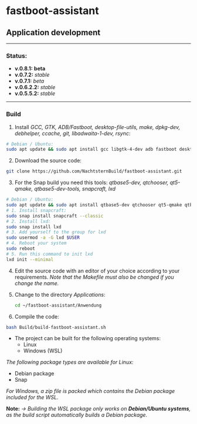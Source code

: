 # fastboot-assistant 
## Application development
---
### Status:
- **v.0.8.1:** **beta**
- **v.0.7.2:** *stable*
- **v.0.7.1:** *beta* 
- **v.0.6.2.2:** *stable*
- **v.0.5.5.2:** *stable*
---
  
### Build
1. Install *GCC, GTK, ADB/Fastboot, desktop-file-utils, make, dpkg-dev, debhelper, ccache, git, libadwaita-1-dev, rsync*:

```sh
# Debian / Ubuntu:
sudo apt update && sudo apt install gcc libgtk-4-dev adb fastboot desktop-file-utils make dpkg-dev debhelper ccache libsecret-1-dev build-essential libadwaita-1-dev rsync git
```

2. Download the source code:
```sh
git clone https://github.com/NachtsternBuild/fastboot-assistant.git
```

3. For the Snap build you need this tools: *qtbase5-dev, qtchooser, qt5-qmake, qtbase5-dev-tools, snapcraft, lxd*
```sh
# Debian / Ubuntu:
sudo apt update && sudo apt install qtbase5-dev qtchooser qt5-qmake qtbase5-dev-tools
# 1. Install snapcraft:
sudo snap install snapcraft --classic
# 2. Install lxd:
sudo snap install lxd
# 3. Add yourself to the group for lxd
sudo usermod -a -G lxd $USER
# 4. Reboot your system
sudo reboot
# 5. Run this command to init lxd
lxd init --minimal
```

4. Edit the source code with an editor of your choice according to your requirements. *Note that the Makefile must also be changed if you change the name.*
5. Change to the directory *Applications*:
   ```sh
   cd ~/fastboot-assistant/Anwendung
   ```

6. Compile the code:
```sh
bash Build/build-fastboot-assistant.sh
```
- The project can be built for the following operating systems:
	- Linux
 	- Windows (WSL)
  
*The following package types are available for Linux:*
- Debian package
- Snap

*For Windows, a zip file is packed which contains the Debian package included for the WSL.*

**Note:**
*→ Building the WSL package only works on **Debian/Ubuntu systems**, as the build script automatically builds a Debian package.*

